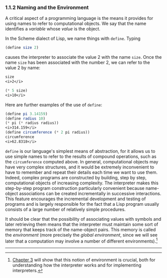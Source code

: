 ### <span class="chapnum">1.1.2</span> Naming and the Environment

A critical aspect of a programming language is the means it provides for using
names to refer to computational objects.  We say that the name identifies a
_variable_ whose _value_ is the object.

In the Scheme dialect of Lisp, we name things with $\texttt{define}$.  Typing

```scheme
(define size 2)
```


causes the interpreter to associate the value 2 with the name
$\texttt{size}$. Once
the name $\texttt{size}$ has been associated with the number 2, we can refer to the
value 2 by name:

```scheme
size
<i>2</i>
```

```scheme
(* 5 size)
<i>10</i>
```


Here are further examples of the use of $\texttt{define}$:

```scheme
(define pi 3.14159)
(define radius 10)
(* pi (* radius radius))
<i>314.159</i>
(define circumference (* 2 pi radius))
circumference
<i>62.8318</i>
```


$\texttt{define}$ is our language's simplest means of abstraction, for it allows us
to use simple names to refer to the results of compound operations, such as the
$\texttt{circumference}$ computed above.  In general, computational objects may
have very complex structures, and it would be extremely inconvenient to have to
remember and repeat their details each time we want to use them.  Indeed,
complex programs are constructed by building, step by step, computational
objects of increasing complexity. The interpreter makes this step-by-step
program construction particularly convenient because name-object associations
can be created incrementally in successive interactions.  This feature
encourages the incremental development and testing of programs and is largely
responsible for the fact that a Lisp program usually consists of a large number
of relatively simple procedures.

It should be clear that the possibility of associating values with symbols and
later retrieving them means that the interpreter must maintain some sort of
memory that keeps track of the name-object pairs.  This memory is called the
_environment_ (more precisely the _global environment_, since
we will see later that a computation may involve a number of different
environments).[^9]

---

[^8]: In this book, we do not show the interpreter's response to evaluating definitions, since this is highly implementation-dependent.

[^9]: [Chapter 3](3_Modularity_Objects_and_State.md) will show that this notion of environment is crucial, both for understanding how the interpreter works and for implementing interpreters.
